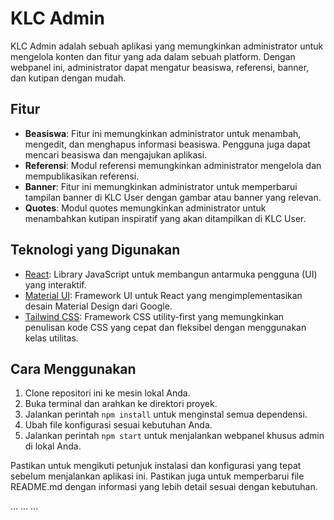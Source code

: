 # KLC Admin
KLC Admin adalah sebuah aplikasi yang memungkinkan administrator untuk mengelola konten dan fitur yang ada dalam sebuah platform. Dengan webpanel ini, administrator dapat mengatur beasiswa, referensi, banner, dan kutipan dengan mudah.

## Fitur

- **Beasiswa**: Fitur ini memungkinkan administrator untuk menambah, mengedit, dan menghapus informasi beasiswa. Pengguna juga dapat mencari beasiswa dan mengajukan aplikasi.
- **Referensi**: Modul referensi memungkinkan administrator mengelola dan mempublikasikan referensi.
- **Banner**: Fitur ini memungkinkan administrator untuk memperbarui tampilan banner di KLC User dengan gambar atau banner yang relevan.
- **Quotes**: Modul quotes memungkinkan administrator untuk menambahkan kutipan inspiratif yang akan ditampilkan di KLC User.

## Teknologi yang Digunakan

- [React](https://reactjs.org/): Library JavaScript untuk membangun antarmuka pengguna (UI) yang interaktif.
- [Material UI](https://mui.com/): Framework UI untuk React yang mengimplementasikan desain Material Design dari Google.
- [Tailwind CSS](https://tailwindcss.com/): Framework CSS utility-first yang memungkinkan penulisan kode CSS yang cepat dan fleksibel dengan menggunakan kelas utilitas.

## Cara Menggunakan

1. Clone repositori ini ke mesin lokal Anda.
2. Buka terminal dan arahkan ke direktori proyek.
3. Jalankan perintah `npm install` untuk menginstal semua dependensi.
4. Ubah file konfigurasi sesuai kebutuhan Anda.
5. Jalankan perintah `npm start` untuk menjalankan webpanel khusus admin di lokal Anda.

Pastikan untuk mengikuti petunjuk instalasi dan konfigurasi yang tepat sebelum menjalankan aplikasi ini. Pastikan juga untuk memperbarui file README.md dengan informasi yang lebih detail sesuai dengan kebutuhan.

...
...
...
